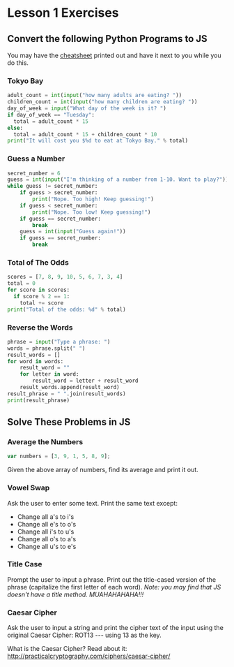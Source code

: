 # Lesson 1 Exercises

## Convert the following Python Programs to JS

You may have the [cheatsheet](https://gist.github.com/airportyh/fee3aa986fb61f6da7c7b00c5ff4dc3b) printed out and have it next to you while you
do this.

### Tokyo Bay

```python
adult_count = int(input("how many adults are eating? "))
children_count = int(input("how many children are eating? "))
day_of_week = input("What day of the week is it? ")
if day_of_week == "Tuesday":
  total = adult_count * 15
else:
  total = adult_count * 15 + children_count * 10
print("It will cost you $%d to eat at Tokyo Bay." % total)
```

### Guess a Number

```python
secret_number = 6
guess = int(input("I'm thinking of a number from 1-10. Want to play?"))
while guess != secret_number:
    if guess > secret_number:
        print("Nope. Too high! Keep guessing!")
    if guess < secret_number:
        print("Nope. Too low! Keep guessing!")
    if guess == secret_number:
        break
    guess = int(input("Guess again!"))
    if guess == secret_number:
        break
```

### Total of The Odds

```python
scores = [7, 8, 9, 10, 5, 6, 7, 3, 4]
total = 0
for score in scores:
  if score % 2 == 1:
    total += score
print("Total of the odds: %d" % total)
```

### Reverse the Words

```python
phrase = input("Type a phrase: ")
words = phrase.split(" ")
result_words = []
for word in words:
    result_word = ""
    for letter in word:
        result_word = letter + result_word
    result_words.append(result_word)
result_phrase = " ".join(result_words)
print(result_phrase)
```

## Solve These Problems in JS

### Average the Numbers

```js
var numbers = [3, 9, 1, 5, 8, 9];
```

Given the above array of numbers, find its average and print it out.

### Vowel Swap

Ask the user to enter some text. Print the same text except:

* Change all a's to i's
* Change all e's to o's
* Change all i's to u's
* Change all o's to a's
* Change all u's to e's

### Title Case

Prompt the user to input a phrase. Print out the title-cased version
of the phrase (capitalize the first letter of each word). *Note: you may
find that JS doesn't have a title method. MUAHAHAHAHA!!!*

### Caesar Cipher

Ask the user to input a string and print the cipher text of the input using
the original Caesar Cipher: ROT13 --- using 13 as the key.

What is the Caesar Cipher? Read about it:
http://practicalcryptography.com/ciphers/caesar-cipher/
